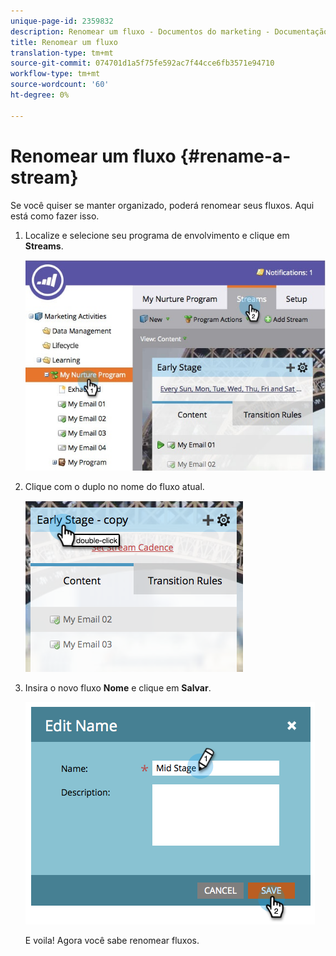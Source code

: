 ```yaml
---
unique-page-id: 2359832
description: Renomear um fluxo - Documentos do marketing - Documentação do produto
title: Renomear um fluxo
translation-type: tm+mt
source-git-commit: 074701d1a5f75fe592ac7f44cce6fb3571e94710
workflow-type: tm+mt
source-wordcount: '60'
ht-degree: 0%

---
```



# Renomear um fluxo {#rename-a-stream}

Se você quiser se manter organizado, poderá renomear seus fluxos. Aqui está como fazer isso.

1. Localize e selecione seu programa de envolvimento e clique em **Streams**.

   ![](assets/cloneasteam-1.jpg)

1. Clique com o duplo no nome do fluxo atual.

   ![](assets/image2014-9-15-17-3a4-3a10.png)

1. Insira o novo fluxo **Nome** e clique em **Salvar**.

   ![](assets/image2014-9-15-17-3a4-3a14.png)

   E voila! Agora você sabe renomear fluxos.
